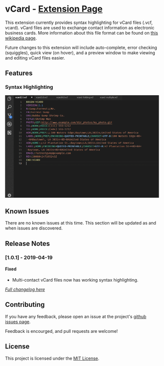 # vCard - [Extension Page](https://marketplace.visualstudio.com/items?itemName=cstrachan.vcard)

This extension currently provides syntax highlighting for vCard files (.vcf, vcard). vCard files are used to exchange contact information as electronic business cards. More information about this file format can be found on [this wikipedia page](https://en.wikipedia.org/wiki/VCard).

Future changes to this extension will include auto-complete, error checking (squiggles), quick view (on hover), and a preview window to make viewing and editing vCard files easier.

## Features

### Syntax Highlighting

![feature Syntax Highlighting](images/syntax-highlighting.gif)

## Known Issues

There are no known issues at this time. This section will be updated as and when issues are discovered.

## Release Notes

### [1.0.1] - 2019-04-19

#### Fixed

* Multi-contact vCard files now has working syntax highlighting.

*[Full changelog here](CHANGELOG.md)*

## Contributing

If you have any feedback, please open an issue at the project's [github issues page](https://github.com/cstrachan88/vscode-vcard/issues).

Feedback is encourged, and pull requests are welcome!

## License

This project is licensed under the [MIT License](LICENSE.txt).
